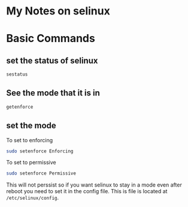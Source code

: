 # My Notes on selinux

# Basic Commands

## set the status of selinux
``` bash
sestatus
```

## See the mode that it is in
```bash
getenforce
```

## set the mode
To set to enforcing
```bash
sudo setenforce Enforcing
```
To set to permissive
```bash
sudo setenforce Permissive
```
This will not perssist so if you want selinux to stay in a mode even after reboot you need to set it in the config file.
This is file is located at `/etc/selinux/config`.
